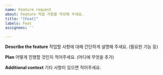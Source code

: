 ```yaml
---
name: Feature request
about: Feature 작업 사항을 작성해 주세요.
title: "[Feat]"
labels: Feat
assignees: ''

---
```


**Describe the feature**
작업할 사항에 대해 간단하게 설명해 주세요. (필요한 기능 등)

**Plan**
어떻게 진행할 것인지 적어주세요. (어디에 무엇을 추가)

**Additional context**
기타 사항이 있으면 적어주세요.
